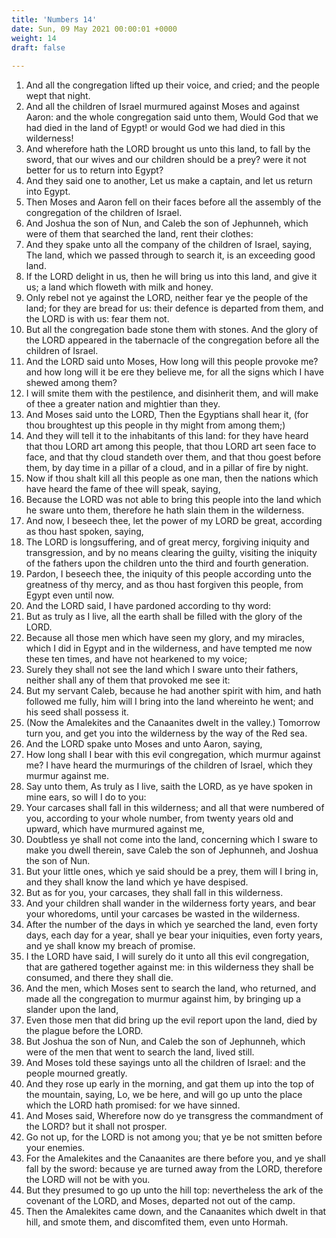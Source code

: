 ```yaml
---
title: 'Numbers 14'
date: Sun, 09 May 2021 00:00:01 +0000
weight: 14
draft: false
  
---
```


1. And all the congregation lifted up their voice, and cried; and the people wept that night.
2. And all the children of Israel murmured against Moses and against Aaron: and the whole congregation said unto them, Would God that we had died in the land of Egypt! or would God we had died in this wilderness!
3. And wherefore hath the LORD brought us unto this land, to fall by the sword, that our wives and our children should be a prey? were it not better for us to return into Egypt?
4. And they said one to another, Let us make a captain, and let us return into Egypt.
5. Then Moses and Aaron fell on their faces before all the assembly of the congregation of the children of Israel.
6. And Joshua the son of Nun, and Caleb the son of Jephunneh, which were of them that searched the land, rent their clothes:
7. And they spake unto all the company of the children of Israel, saying, The land, which we passed through to search it, is an exceeding good land.
8. If the LORD delight in us, then he will bring us into this land, and give it us; a land which floweth with milk and honey.
9. Only rebel not ye against the LORD, neither fear ye the people of the land; for they are bread for us: their defence is departed from them, and the LORD is with us: fear them not.
10. But all the congregation bade stone them with stones. And the glory of the LORD appeared in the tabernacle of the congregation before all the children of Israel.
11. And the LORD said unto Moses, How long will this people provoke me? and how long will it be ere they believe me, for all the signs which I have shewed among them?
12. I will smite them with the pestilence, and disinherit them, and will make of thee a greater nation and mightier than they.
13. And Moses said unto the LORD, Then the Egyptians shall hear it, (for thou broughtest up this people in thy might from among them;)
14. And they will tell it to the inhabitants of this land: for they have heard that thou LORD art among this people, that thou LORD art seen face to face, and that thy cloud standeth over them, and that thou goest before them, by day time in a pillar of a cloud, and in a pillar of fire by night.
15. Now if thou shalt kill all this people as one man, then the nations which have heard the fame of thee will speak, saying,
16. Because the LORD was not able to bring this people into the land which he sware unto them, therefore he hath slain them in the wilderness.
17. And now, I beseech thee, let the power of my LORD be great, according as thou hast spoken, saying,
18. The LORD is longsuffering, and of great mercy, forgiving iniquity and transgression, and by no means clearing the guilty, visiting the iniquity of the fathers upon the children unto the third and fourth generation.
19. Pardon, I beseech thee, the iniquity of this people according unto the greatness of thy mercy, and as thou hast forgiven this people, from Egypt even until now.
20. And the LORD said, I have pardoned according to thy word:
21. But as truly as I live, all the earth shall be filled with the glory of the LORD.
22. Because all those men which have seen my glory, and my miracles, which I did in Egypt and in the wilderness, and have tempted me now these ten times, and have not hearkened to my voice;
23. Surely they shall not see the land which I sware unto their fathers, neither shall any of them that provoked me see it:
24. But my servant Caleb, because he had another spirit with him, and hath followed me fully, him will I bring into the land whereinto he went; and his seed shall possess it.
25. (Now the Amalekites and the Canaanites dwelt in the valley.) Tomorrow turn you, and get you into the wilderness by the way of the Red sea.
26. And the LORD spake unto Moses and unto Aaron, saying,
27. How long shall I bear with this evil congregation, which murmur against me? I have heard the murmurings of the children of Israel, which they murmur against me.
28. Say unto them, As truly as I live, saith the LORD, as ye have spoken in mine ears, so will I do to you:
29. Your carcases shall fall in this wilderness; and all that were numbered of you, according to your whole number, from twenty years old and upward, which have murmured against me,
30. Doubtless ye shall not come into the land, concerning which I sware to make you dwell therein, save Caleb the son of Jephunneh, and Joshua the son of Nun.
31. But your little ones, which ye said should be a prey, them will I bring in, and they shall know the land which ye have despised.
32. But as for you, your carcases, they shall fall in this wilderness.
33. And your children shall wander in the wilderness forty years, and bear your whoredoms, until your carcases be wasted in the wilderness.
34. After the number of the days in which ye searched the land, even forty days, each day for a year, shall ye bear your iniquities, even forty years, and ye shall know my breach of promise.
35. I the LORD have said, I will surely do it unto all this evil congregation, that are gathered together against me: in this wilderness they shall be consumed, and there they shall die.
36. And the men, which Moses sent to search the land, who returned, and made all the congregation to murmur against him, by bringing up a slander upon the land,
37. Even those men that did bring up the evil report upon the land, died by the plague before the LORD.
38. But Joshua the son of Nun, and Caleb the son of Jephunneh, which were of the men that went to search the land, lived still.
39. And Moses told these sayings unto all the children of Israel: and the people mourned greatly.
40. And they rose up early in the morning, and gat them up into the top of the mountain, saying, Lo, we be here, and will go up unto the place which the LORD hath promised: for we have sinned.
41. And Moses said, Wherefore now do ye transgress the commandment of the LORD? but it shall not prosper.
42. Go not up, for the LORD is not among you; that ye be not smitten before your enemies.
43. For the Amalekites and the Canaanites are there before you, and ye shall fall by the sword: because ye are turned away from the LORD, therefore the LORD will not be with you.
44. But they presumed to go up unto the hill top: nevertheless the ark of the covenant of the LORD, and Moses, departed not out of the camp.
45. Then the Amalekites came down, and the Canaanites which dwelt in that hill, and smote them, and discomfited them, even unto Hormah.
